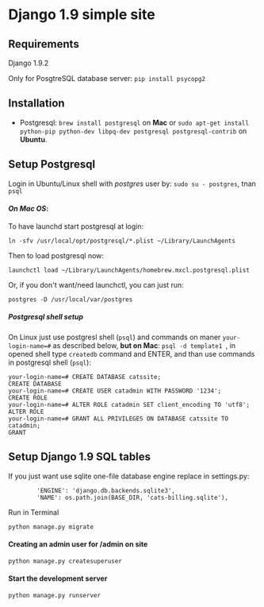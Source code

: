 # Django 1.9 simple site

## Requirements
Django 1.9.2

Only for PosgtreSQL database server: `pip install psycopg2`

## Installation
- Postgresql: `brew install postgresql` on **Mac** or `sudo apt-get install python-pip python-dev libpq-dev postgresql postgresql-contrib` on **Ubuntu**.

## Setup Postgresql

Login in Ubuntu/Linux shell with *postgres* user by: `sudo su - postgres`, tnan `psql`

#### *On Mac OS*:
To have launchd start postgresql at login:

  `ln -sfv /usr/local/opt/postgresql/*.plist ~/Library/LaunchAgents`
  
Then to load postgresql now:

  `launchctl load ~/Library/LaunchAgents/homebrew.mxcl.postgresql.plist`
  
Or, if you don't want/need launchctl, you can just run:

  `postgres -D /usr/local/var/postgres`

##### Postgresql shell setup
On Linux just use postgresl shell (`psql`) and commands on maner `your-login-name=#` as described below, **but on Mac**:
`psql -d template1 `, in opened shell type `createdb` command and ENTER, and than use commands in postgresql shell (`psql`):

```
your-login-name=# CREATE DATABASE catssite;
CREATE DATABASE
your-login-name=# CREATE USER catadmin WITH PASSWORD '1234';
CREATE ROLE
your-login-name=# ALTER ROLE catadmin SET client_encoding TO 'utf8';
ALTER ROLE
your-login-name=# GRANT ALL PRIVILEGES ON DATABASE catssite TO catadmin;
GRANT
```


## Setup Django 1.9 SQL tables
If you just want use sqlite one-file database engine replace in settings.py:

```
        'ENGINE': 'django.db.backends.sqlite3',
        'NAME': os.path.join(BASE_DIR, 'cats-billing.sqlite'),
```

Run in Terminal

```
python manage.py migrate
```
#### Creating an admin user for /admin on site
```
python manage.py createsuperuser
```

#### Start the development server

```
python manage.py runserver
```

